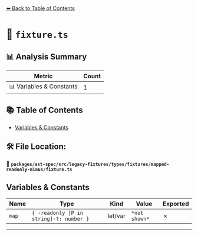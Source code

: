 [⬅️ Back to Table of Contents](../../../../../../../index.md)

# 📄 `fixture.ts`

## 📊 Analysis Summary

| Metric | Count |
|--------|-------|
| 📊 Variables & Constants | 1 |

## 📚 Table of Contents

- [Variables & Constants](#variables-constants)

## 🛠️ File Location:
📂 **`packages/ast-spec/src/legacy-fixtures/types/fixtures/mapped-readonly-minus/fixture.ts`**

## Variables & Constants

| Name | Type | Kind | Value | Exported |
|------|------|------|-------|----------|
| `map` | `{ -readonly [P in string]-?: number }` | let/var | `*not shown*` | ✗ |


---